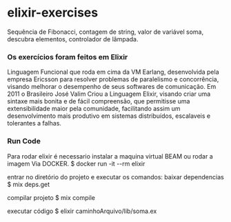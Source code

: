 # elixir-exercises
Sequência de Fibonacci, contagem de string, valor de variável soma, descubra elementos, controlador de lâmpada.

### Os exercícios foram feitos em Elixir
Linguagem Funcional que roda em cima da VM Earlang, desenvolvida pela empresa Ericsson para resolver problemas de paralelismo e concorrência,
visando melhorar o desempenho de seus softwares de comunicação.
Em 2011 o Brasileiro José Valim Criou a Linguagem Elixir, visando criar
uma sintaxe mais bonita e de fácil compreensão, que permitisse uma extensibilidade maior pela comunidade, facilitando assim um desenvolvimento mais produtivo em sistemas distribuídos, escalaveis e
tolerantes a falhas.

### Run Code
Para rodar elixir é necessario instalar a maquina virtual BEAM ou rodar a imagem Via DOCKER.
$ docker run -it --rm elixir

entrar no diretório do projeto e executar os comandos:
baixar dependencias
$ mix deps.get

compilar projeto
$ mix compile

executar código
$ elixir caminhoArquivo/lib/soma.ex